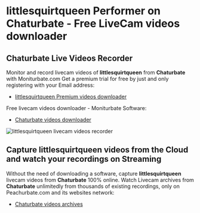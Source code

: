 # littlesquirtqueen Performer on Chaturbate - Free LiveCam videos downloader

## Chaturbate Live Videos Recorder

Monitor and record livecam videos of **littlesquirtqueen** from **Chaturbate** with Moniturbate.com
Get a premium trial for free by just and only registering with your Email address:
* [littlesquirtqueen Premium videos downloader](https://moniturbate.com/request-demo-licence-key.html)

Free livecam videos downloader - Moniturbate Software:
* [Chaturbate videos downloader](https://moniturbate.com/moniturbate-download-software.html)

![littlesquirtqueen livecam videos recorder](https://peachurnet.com/templates/moniturbate-software.png)


## Capture littlesquirtqueen videos from the Cloud and watch your recordings on Streaming

Without the need of downloading a software, capture **littlesquirtqueen** livecam videos from **Chaturbate** 100% online.
Watch Livecam archives from **Chaturbate** unlimitedly from thousands of existing recordings, only on Peachurbate.com and its websites network:
* [Chaturbate videos archives](https://peachurnet.com/)
